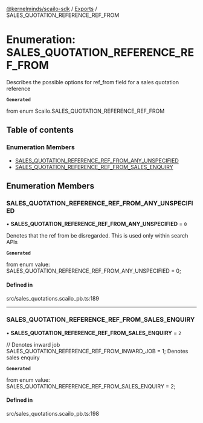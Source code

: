 [@kernelminds/scailo-sdk](../README.md) / [Exports](../modules.md) / SALES\_QUOTATION\_REFERENCE\_REF\_FROM

# Enumeration: SALES\_QUOTATION\_REFERENCE\_REF\_FROM

Describes the possible options for ref_from field for a sales quotation reference

**`Generated`**

from enum Scailo.SALES_QUOTATION_REFERENCE_REF_FROM

## Table of contents

### Enumeration Members

- [SALES\_QUOTATION\_REFERENCE\_REF\_FROM\_ANY\_UNSPECIFIED](SALES_QUOTATION_REFERENCE_REF_FROM.md#sales_quotation_reference_ref_from_any_unspecified)
- [SALES\_QUOTATION\_REFERENCE\_REF\_FROM\_SALES\_ENQUIRY](SALES_QUOTATION_REFERENCE_REF_FROM.md#sales_quotation_reference_ref_from_sales_enquiry)

## Enumeration Members

### SALES\_QUOTATION\_REFERENCE\_REF\_FROM\_ANY\_UNSPECIFIED

• **SALES\_QUOTATION\_REFERENCE\_REF\_FROM\_ANY\_UNSPECIFIED** = ``0``

Denotes that the ref from be disregarded. This is used only within search APIs

**`Generated`**

from enum value: SALES_QUOTATION_REFERENCE_REF_FROM_ANY_UNSPECIFIED = 0;

#### Defined in

src/sales_quotations.scailo_pb.ts:189

___

### SALES\_QUOTATION\_REFERENCE\_REF\_FROM\_SALES\_ENQUIRY

• **SALES\_QUOTATION\_REFERENCE\_REF\_FROM\_SALES\_ENQUIRY** = ``2``

// Denotes inward job
  SALES_QUOTATION_REFERENCE_REF_FROM_INWARD_JOB = 1;
Denotes sales enquiry

**`Generated`**

from enum value: SALES_QUOTATION_REFERENCE_REF_FROM_SALES_ENQUIRY = 2;

#### Defined in

src/sales_quotations.scailo_pb.ts:198
